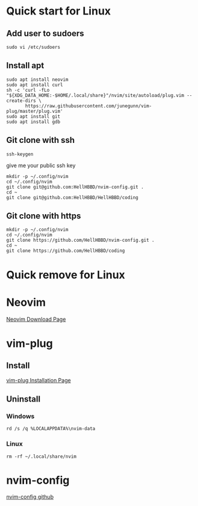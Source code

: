 # Quick start for Linux

## Add user to sudoers

```
sudo vi /etc/sudoers
```

## Install apt

```
sudo apt install neovim
sudo apt install curl
sh -c 'curl -fLo "${XDG_DATA_HOME:-$HOME/.local/share}"/nvim/site/autoload/plug.vim --create-dirs \
       https://raw.githubusercontent.com/junegunn/vim-plug/master/plug.vim'
sudo apt install git
sudo apt install gdb
```

## Git clone with ssh

```
ssh-keygen
```

give me your public ssh key

```
mkdir -p ~/.config/nvim
cd ~/.config/nvim
git clone git@github.com:HellHBBD/nvim-config.git .
cd ~
git clone git@github.com:HellHBBD/HellHBBD/coding
```

## Git clone with https

```
mkdir -p ~/.config/nvim
cd ~/.config/nvim
git clone https://github.com/HellHBBD/nvim-config.git .
cd ~
git clone https://github.com/HellHBBD/coding
```

# Quick remove for Linux

# Neovim

[Neovim Download Page](https://github.com/neovim/neovim/wiki/Installing-Neovim#install-from-download)

# vim-plug

## Install

[vim-plug Installation Page](https://github.com/junegunn/vim-plug#neovim)

## Uninstall

### Windows

```
rd /s /q %LOCALAPPDATA%\nvim-data
```

### Linux

```
rm -rf ~/.local/share/nvim
```

# nvim-config

[nvim-config github](https://github.com/HellHBBD/nvim-config)
